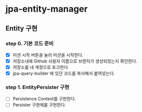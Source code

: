 # jpa-entity-manager

## Entity 구현

### step 0. 기본 코드 준비
+[x] 미션 시작 버튼을 눌러 미션을 시작한다.
+[x] 저장소내에 Github 사용자 이름으로 브랜치가 생성되었는지 확인한다.
+[x] 저장소를 내 계정으로 포크한다.
+[x] jpa-query-builder 에 있던 코드를 복사해서 붙여넣는다.

### step 1. EntityPersister 구현
+ [ ] Persistence Context를 구현한다.
+ [ ] Persister 구현체를 구현한다.